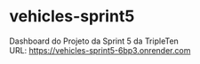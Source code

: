 # vehicles-sprint5
Dashboard do Projeto da Sprint 5 da TripleTen </br>
URL: https://vehicles-sprint5-6bp3.onrender.com